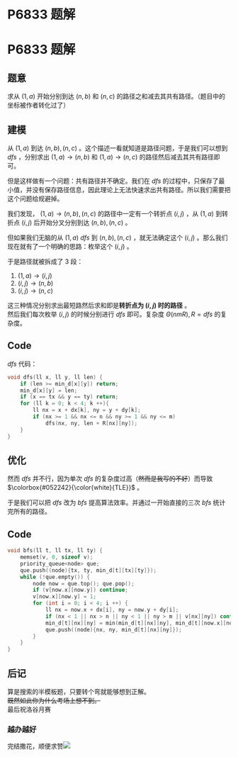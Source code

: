 # P6833 题解

# P6833 题解
## 题意
求从 $(1,a)$ 开始分别到达 $(n,b)$ 和 $(n,c)$ 的路径之和减去其共有路径。（题目中的坐标被作者转化过了）
## 建模
从 $(1,a)$ 到达 $(n,b),(n,c)$ 。这个描述一看就知道是路径问题，于是我们可以想到 $dfs$ ，分别求出 $(1,a) \rightarrow (n,b)$ 和 $(1,a) \rightarrow (n,c)$ 的路径然后减去其共有路径即可。

但是这样做有一个问题：共有路径并不确定。我们在 $dfs$ 的过程中，只保存了最小值，并没有保存路径信息，因此理论上无法快速求出共有路径。所以我们需要把这个问题给规避掉。

我们发现， $(1,a) \rightarrow (n,b),(n,c)$ 的路径中一定有一个转折点 $(i,j)$ ，从 $(1,a)$ 到转折点 $(i,j)$ 后开始分叉分别到达 $(n,b),(n,c)$ 。

但如果我们无脑的从 $(1,a)\ dfs$ 到 $(n,b),(n,c)$ ，就无法确定这个 $(i,j)$ 。那么我们现在就有了一个明确的思路：枚举这个 $(i,j)$ 。

于是路径就被拆成了 $3$ 段：
1. $(1,a) \rightarrow (i,j)$
2. $(i,j) \rightarrow (n,b)$
3. $(i,j) \rightarrow (n,c)$

这三种情况分别求出最短路然后求和即是**转折点为 $(i,j)$ 时的路径** 。  
然后我们每次枚举 $(i,j)$ 的时候分别进行 $dfs$ 即可。复杂度 $\Theta(nmR),R=dfs$ 的复杂度。

## Code
$dfs$ 代码：
```cpp
void dfs(ll x, ll y, ll len) {
	if (len >= min_d[x][y]) return;
	min_d[x][y] = len;
	if (x == tx && y == ty) return;
	for (ll k = 0; k < 4; k ++){
		ll nx = x + dx[k], ny = y + dy[k];
		if (nx >= 1 && nx <= n && ny >= 1 && ny <= m)
			dfs(nx, ny, len + R[nx][ny]);
	}
}
```

## 优化
然而 $dfs$ 并不行，因为单次 $dfs$ 的复杂度过高（~~然而是我写的不好~~）而导致 $\colorbox{#052242}{\color{white}{TLE}}$ 。

于是我们可以把 $dfs$ 改为 $bfs$ 提高算法效率。并通过一开始直接的三次 $bfs$ 统计完所有的路径。

## Code
```cpp
void bfs(ll t, ll tx, ll ty) {
	memset(v, 0, sizeof v);
	priority_queue<node> que;
	que.push((node){tx, ty, min_d[t][tx][ty]});
	while (!que.empty()) {
		node now = que.top(); que.pop();
		if (v[now.x][now.y]) continue;
		v[now.x][now.y] = 1;
		for (int i = 0; i < 4; i ++) {
			ll nx = now.x + dx[i], ny = now.y + dy[i];
			if (nx < 1 || nx > n || ny < 1 || ny > m || v[nx][ny]) continue;
			min_d[t][nx][ny] = min(min_d[t][nx][ny], min_d[t][now.x][now.y] + r[nx][ny]);
			que.push((node){nx, ny, min_d[t][nx][ny]});
		}
	}
}
```
## 后记
算是搜索的半模板题，只要转个弯就能够想到正解。  
~~既然如此你为什么考场上想不到。~~  
最后祝洛谷月赛
### 越办越好
完结撒花，顺便求赞![](https://cdn.jsdelivr.net/gh/xaoxuu/volantis@1.0/img/qq/%E5%8F%AF%E6%80%9C.gif)